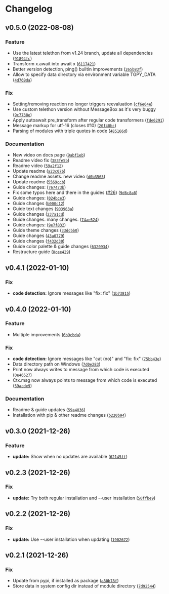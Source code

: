 # Changelog

<!--next-version-placeholder-->

## v0.5.0 (2022-08-08)
### Feature
* Use the latest telethon from v1.24 branch, update all dependencies ([`91894fc`](https://github.com/tm-a-t/TGPy/commit/91894fc6894e5e111baa469c3de372b46e62b049))
* Transform x.await into await x ([`6117421`](https://github.com/tm-a-t/TGPy/commit/6117421cc7b72c56dace006d2fc569edfe14b734))
* Better version detection, ping() builtin improvements ([`265b83f`](https://github.com/tm-a-t/TGPy/commit/265b83f0c604b96ae740e06a32441b7e001bac1a))
* Allow to specify data directory via environment variable TGPY_DATA ([`4d769da`](https://github.com/tm-a-t/TGPy/commit/4d769daea76bc1abe86914487f9a80d3ea0eb2fb))

### Fix
* Setting/removing reaction no longer triggers reevaluation ([`cf6e64e`](https://github.com/tm-a-t/TGPy/commit/cf6e64e82d1823202941610274a4ff38955c5cf1))
* Use custom telethon version without MessageBox as it's very buggy ([`9c7738e`](https://github.com/tm-a-t/TGPy/commit/9c7738e40cda69499974ceda711f56ca65782312))
* Apply autoawait pre_transform after regular code transformers ([`fde6291`](https://github.com/tm-a-t/TGPy/commit/fde62914540d43da01a02e547f2e62516f7cf52e))
* Message markup for utf-16 (closes #10) ([`20f48bc`](https://github.com/tm-a-t/TGPy/commit/20f48bc8e08490e85ff68bfe6feb9997eb8cbb29))
* Parsing of modules with triple quotes in code ([`485166d`](https://github.com/tm-a-t/TGPy/commit/485166d5c513e196c0db760c468599d3c6ab9581))

### Documentation
* New video on docs page ([`9abf1eb`](https://github.com/tm-a-t/TGPy/commit/9abf1eb9293313e22d68b57c3c1948365a9a7ed9))
* Readme video fix ([`383fe5b`](https://github.com/tm-a-t/TGPy/commit/383fe5bcfa8f9b1274b113ab426e1f08138dfdfd))
* Readme video ([`59a2f12`](https://github.com/tm-a-t/TGPy/commit/59a2f121339f146dcb9b509450bdff8f1af36866))
* Update readme ([`a23c076`](https://github.com/tm-a-t/TGPy/commit/a23c0765d1f83f0cb41d8297d8218d8078d0a7d4))
* Change readme assets. new video ([`d0b3565`](https://github.com/tm-a-t/TGPy/commit/d0b35657f4f98542eb6408fb2c21420e19034f5c))
* Update readme ([`5569ccb`](https://github.com/tm-a-t/TGPy/commit/5569ccbb5fa601ff9b0c8cb4011dce5ea93eab9f))
* Guide changes: ([`767473b`](https://github.com/tm-a-t/TGPy/commit/767473bdfdfebecc4e2998f0cc9b7bf7bdebecf9))
* Fix some typos here and there in the guides ([#26](https://github.com/tm-a-t/TGPy/issues/26)) ([`9d6c8a8`](https://github.com/tm-a-t/TGPy/commit/9d6c8a83c054eb4e54866f120355c44de88458b2))
* Guide changes: ([`024bce3`](https://github.com/tm-a-t/TGPy/commit/024bce351a4784dc32cef66a7d6c4dcd146d2ffb))
* Guide changes ([`b000c12`](https://github.com/tm-a-t/TGPy/commit/b000c12cbbbdaad5f2c02452dd6e2f9b9710e840))
* Guide text changes ([`903963a`](https://github.com/tm-a-t/TGPy/commit/903963a170ff5965c9044643c14b1ce41879cd15))
* Guide changes ([`237a1cd`](https://github.com/tm-a-t/TGPy/commit/237a1cdd69cd5770d995f26305ae0d51d4db5dbd))
* Guide changes. many changes. ([`74ae524`](https://github.com/tm-a-t/TGPy/commit/74ae524b7fa5f554e02ace092fd9951663c78a95))
* Guide changes: ([`9e7f832`](https://github.com/tm-a-t/TGPy/commit/9e7f832c5be8a0126efc1ae47afbbe6fc8ea9042))
* Guide theme changes ([`33dcbb0`](https://github.com/tm-a-t/TGPy/commit/33dcbb0ae247e17b09d9deb817d3b7ba733d8fb9))
* Guide changes ([`43a0779`](https://github.com/tm-a-t/TGPy/commit/43a0779c45c0f01fa2c70ff8797332aa0b11a100))
* Guide changes ([`f432d30`](https://github.com/tm-a-t/TGPy/commit/f432d30a2a860f2a1969d9d7f9de55d34cdec140))
* Guide color palette & guide changes ([`6320934`](https://github.com/tm-a-t/TGPy/commit/63209349449efe8ece23c4dcccce7585e24b1bd7))
* Restructure guide ([`8cee429`](https://github.com/tm-a-t/TGPy/commit/8cee42932b69dc8b55098ae747e7c2d99306fa19))

## v0.4.1 (2022-01-10)
### Fix
* **code detection:** Ignore messages like "fix: fix" ([`1b73815`](https://github.com/tm-a-t/TGPy/commit/1b73815928fdbdae3eae1202c01b4b53b9906ba4))

## v0.4.0 (2022-01-10)
### Feature
* Multiple improvements ([`6b9cbda`](https://github.com/tm-a-t/TGPy/commit/6b9cbdaf79b11cd1e5922999f96e9321a2df4051))

### Fix
* **code detection:** Ignore messages like "cat (no)" and "fix: fix" ([`75bb43e`](https://github.com/tm-a-t/TGPy/commit/75bb43eae71f9e024a3e7f299cd0614c860c2457))
* Data directory path on Windows ([`7d0e283`](https://github.com/tm-a-t/TGPy/commit/7d0e2835b8c2f5b6327b012a5c56035a63433ba9))
* Print now always writes to message from which code is executed ([`0e46527`](https://github.com/tm-a-t/TGPy/commit/0e46527446749dd691263069def260ae29453077))
* Ctx.msg now always points to message from which code is executed ([`59acde9`](https://github.com/tm-a-t/TGPy/commit/59acde9ec7baef5ff130d6fb77d74c2981bd15e2))

### Documentation
* Readme & guide updates ([`59a4036`](https://github.com/tm-a-t/TGPy/commit/59a40360ed3c0c6315f933dc3871c147bcf4bcd2))
* Installation with pip & other readme changes ([`b220b94`](https://github.com/tm-a-t/TGPy/commit/b220b9451a7e882817292ea7ccfe2c4be9739741))

## v0.3.0 (2021-12-26)
### Feature
* **update:** Show when no updates are available ([`62145ff`](https://github.com/tm-a-t/TGPy/commit/62145ff10215e25793e49d7a83d350d665946fce))

## v0.2.3 (2021-12-26)
### Fix
* **update:** Try both regular installation and --user installation ([`50ffbe9`](https://github.com/tm-a-t/TGPy/commit/50ffbe94da5f8e061326be492f064c891bb63817))

## v0.2.2 (2021-12-26)
### Fix
* **update:** Use --user installation when updating ([`1902672`](https://github.com/tm-a-t/TGPy/commit/19026724dbe26e29562e580d187575c774125da8))

## v0.2.1 (2021-12-26)
### Fix
* Update from pypi, if installed as package ([`a80b78f`](https://github.com/tm-a-t/TGPy/commit/a80b78fccc710b902b5264a738451b52765f49a5))
* Store data in system config dir instead of module directory ([`7d92544`](https://github.com/tm-a-t/TGPy/commit/7d9254425e72640bce07a06205cb0fb692b72250))
